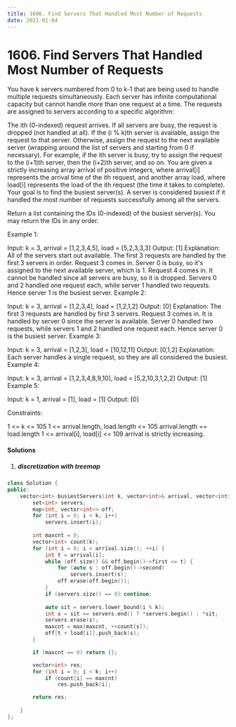 ```yaml
---
title: 1606. Find Servers That Handled Most Number of Requests
date: 2021-01-04
---
```

# 1606. Find Servers That Handled Most Number of Requests
You have k servers numbered from 0 to k-1 that are being used to handle multiple requests simultaneously. Each server has infinite computational capacity but cannot handle more than one request at a time. The requests are assigned to servers according to a specific algorithm:

The ith (0-indexed) request arrives.
If all servers are busy, the request is dropped (not handled at all).
If the (i % k)th server is available, assign the request to that server.
Otherwise, assign the request to the next available server (wrapping around the list of servers and starting from 0 if necessary). For example, if the ith server is busy, try to assign the request to the (i+1)th server, then the (i+2)th server, and so on.
You are given a strictly increasing array arrival of positive integers, where arrival[i] represents the arrival time of the ith request, and another array load, where load[i] represents the load of the ith request (the time it takes to complete). Your goal is to find the busiest server(s). A server is considered busiest if it handled the most number of requests successfully among all the servers.

Return a list containing the IDs (0-indexed) of the busiest server(s). You may return the IDs in any order.

 

Example 1:


Input: k = 3, arrival = [1,2,3,4,5], load = [5,2,3,3,3] 
Output: [1] 
Explanation:
All of the servers start out available.
The first 3 requests are handled by the first 3 servers in order.
Request 3 comes in. Server 0 is busy, so it's assigned to the next available server, which is 1.
Request 4 comes in. It cannot be handled since all servers are busy, so it is dropped.
Servers 0 and 2 handled one request each, while server 1 handled two requests. Hence server 1 is the busiest server.
Example 2:

Input: k = 3, arrival = [1,2,3,4], load = [1,2,1,2]
Output: [0]
Explanation:
The first 3 requests are handled by first 3 servers.
Request 3 comes in. It is handled by server 0 since the server is available.
Server 0 handled two requests, while servers 1 and 2 handled one request each. Hence server 0 is the busiest server.
Example 3:

Input: k = 3, arrival = [1,2,3], load = [10,12,11]
Output: [0,1,2]
Explanation: Each server handles a single request, so they are all considered the busiest.
Example 4:

Input: k = 3, arrival = [1,2,3,4,8,9,10], load = [5,2,10,3,1,2,2]
Output: [1]
Example 5:

Input: k = 1, arrival = [1], load = [1]
Output: [0]
 

Constraints:

1 <= k <= 105
1 <= arrival.length, load.length <= 105
arrival.length == load.length
1 <= arrival[i], load[i] <= 109
arrival is strictly increasing.


#### Solutions

1. ##### discretization with treemap

```cpp
class Solution {
public:
    vector<int> busiestServers(int k, vector<int>& arrival, vector<int>& load) {
        set<int> servers;
        map<int, vector<int>> off;
        for (int i = 0; i < k; i++)
            servers.insert(i);
        
        int maxcnt = 0;
        vector<int> count(k);
        for (int i = 0; i < arrival.size(); ++i) {
            int t = arrival[i];
            while (off.size() && off.begin()->first <= t) {
                for (auto s : off.begin()->second)
                    servers.insert(s);
                off.erase(off.begin());
            }
            if (servers.size() == 0) continue;
            
            auto sit = servers.lower_bound(i % k);
            int s = sit == servers.end() ? *servers.begin() : *sit;
            servers.erase(s);
            maxcnt = max(maxcnt, ++count[s]);
            off[t + load[i]].push_back(s);
        }

        if (maxcnt == 0) return {};

        vector<int> res;
        for (int i = 0; i < k; i++)
            if (count[i] == maxcnt)
                res.push_back(i);

        return res;
        
    }
};
```